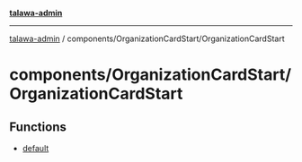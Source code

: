 [**talawa-admin**](../../../README.md)

***

[talawa-admin](../../../README.md) / components/OrganizationCardStart/OrganizationCardStart

# components/OrganizationCardStart/OrganizationCardStart

## Functions

- [default](functions/default.md)
